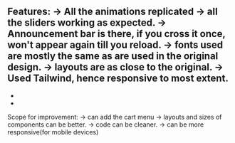 Features:
-> All the animations replicated
-> all the sliders working as expected. 
-> Announcement bar is there, if you cross it once, won't appear again till you reload.
-> fonts used are mostly the same as are used in the original design.
-> layouts are as close to the original.
-> Used Tailwind, hence responsive to most extent.
-
-
-

Scope for improvement:
-> can add the cart menu
-> layouts and sizes of components can be better.
-> code can be cleaner.
-> can be more responsive(for mobile devices)
 
